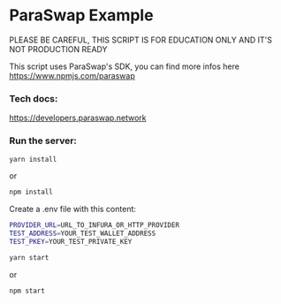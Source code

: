 # ParaSwap Example

PLEASE BE CAREFUL, THIS SCRIPT IS FOR EDUCATION ONLY AND IT'S NOT PRODUCTION READY

This script uses ParaSwap's SDK, you can find more infos here https://www.npmjs.com/paraswap

### Tech docs:
https://developers.paraswap.network

### Run the server:

```bash
yarn install
```
or
```bash
npm install
```

Create a .env file with this content:

```bash
PROVIDER_URL=URL_TO_INFURA_OR_HTTP_PROVIDER
TEST_ADDRESS=YOUR_TEST_WALLET_ADDRESS
TEST_PKEY=YOUR_TEST_PRIVATE_KEY
```

```bash
yarn start
```
or
```bash
npm start
```


